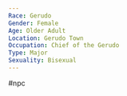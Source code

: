 ```yaml
---
Race: Gerudo
Gender: Female
Age: Older Adult
Location: Gerudo Town
Occupation: Chief of the Gerudo
Type: Major
Sexuality: Bisexual
---
```

#npc 

